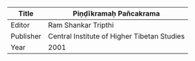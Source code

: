 |Title | Piṇḍīkramaḥ Pañcakrama 
| --- | --- 
|Editor | Ram Shankar Tripthi
|Publisher | Central Institute of Higher Tibetan Studies
|Year | 2001